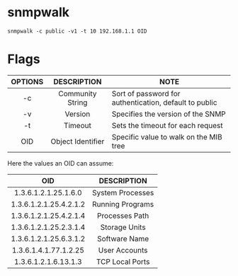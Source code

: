 # snmpwalk

```console
snmpwalk -c public -v1 -t 10 192.168.1.1 OID
```

# Flags

| OPTIONS | DESCRIPTION | NOTE |
| :------------: | :------------: | ------------ |
| -c | Community String | Sort of password for authentication, default to public |
| -v | Version | Specifies the version of the SNMP |
| -t | Timeout | Sets the timeout for each request |
| OID | Object Identifier | Specific value to walk on the MIB tree |  


Here the values an OID can assume:

| OID | DESCRIPTION |
| :------------: | :------------: |
| 1.3.6.1.2.1.25.1.6.0 | System Processes |
| 1.3.6.1.2.1.25.4.2.1.2 | Running Programs |
| 1.3.6.1.2.1.25.4.2.1.4 | Processes Path |
| 1.3.6.1.2.1.25.2.3.1.4 | Storage Units |
| 1.3.6.1.2.1.25.6.3.1.2 | Software Name |
| 1.3.6.1.4.1.77.1.2.25 | User Accounts |
| 1.3.6.1.2.1.6.13.1.3 | TCP Local Ports |